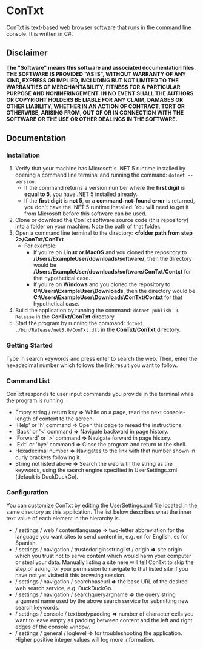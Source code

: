 # ConTxt
ConTxt is text-based web browser software that runs in the command line console. It is written in C#.

## Disclaimer
__The "Software" means this software and associated documentation files.__
__THE SOFTWARE IS PROVIDED "AS IS", WITHOUT WARRANTY OF ANY KIND, EXPRESS OR IMPLIED, INCLUDING BUT NOT LIMITED TO THE WARRANTIES OF MERCHANTABILITY, FITNESS FOR A PARTICULAR PURPOSE AND NONINFRINGEMENT. IN NO EVENT SHALL THE AUTHORS OR COPYRIGHT HOLDERS BE LIABLE FOR ANY CLAIM, DAMAGES OR OTHER LIABILITY, WHETHER IN AN ACTION OF CONTRACT, TORT OR OTHERWISE, ARISING FROM, OUT OF OR IN CONNECTION WITH THE SOFTWARE OR THE USE OR OTHER DEALINGS IN THE SOFTWARE.__

## Documentation
  ### Installation
  1. Verify that your machine has Microsoft's .NET 5 runtime installed by opening a command line terminal and running the command: ```dotnet --version```. 
      - If the command returns a version number where the __first digit__ is __equal to 5__, you have .NET 5 installed already. 
      - If the __first digit__ is __not 5__, or a __command-not-found error__ is returned, you don't have the .NET 5 runtime installed. You will need to get it from Microsoft before this software can be used.
  1. Clone or download the ConTxt software source code (this repository) into a folder on your machine. Note the path of that folder. 
  1. Open a command line terminal to the directory: __&lt;folder path from step 2&gt;/ConTxt/ConTxt__
      - For example:
         - If you're on __Linux or MacOS__ and you cloned the repository to __/Users/ExampleUser/downloads/software/__, then the directory would be __/Users/ExampleUser/downloads/software/ConTxt/Contxt__ for that hypothetical case.
         - If you're on __Windows__ and you cloned the repository to __C:\Users\ExampleUser\Downloads__, then the directory would be __C:\Users\ExampleUser\Downloads\ConTxt\Contxt__ for that hypothetical case.
  1. Build the application by running the command: ```dotnet publish -C Release``` in the __ConTxt/ConTxt__ directory.
  1. Start the program by running the command: ```dotnet ./bin/Release/net5.0/ConTxt.dll``` in the __ConTxt/ConTxt__ directory.

  ### Getting Started
  Type in search keywords and press enter to search the web. Then, enter the hexadecimal number which follows the link result you want to follow. 

  ### Command List
  ConTxt responds to user input commands you provide in the terminal while the program is running.
  - Empty string / return key __=>__ While on a page, read the next console-length of content to the screen.
  - 'Help' or 'h' command __=>__ Open this page to reread the instructions.
  - 'Back' or '<' command __=>__ Navigate backward in page history. 
  - 'Forward' or '>' command __=>__ Navigate forward in page history. 
  - 'Exit' or 'bye' command __=>__ Close the program and return to the shell. 
  -  Hexadecimal number __=>__ Navigates to the link with that number shown in curly brackets following it.
  -  String not listed above __=>__ Search the web with the string as the keywords, using the search engine specified in UserSettings.xml (default is DuckDuckGo). 


  ### Configuration 

  You can customize ConTxt by editing the UserSettings.xml file located in the same directory as this application. The list 
  below describes what the inner text value of each element in the hierarchy is.                                                

  - / settings / web / contentlanguage __=>__ two-letter abbreviation for the language you want sites to send content in, e.g. 
  en for English, es for Spanish. 
  - / settings / navigation / trustedoriginsstringlist / origin __=>__ site origin which you trust not to serve content which 
  would harm your computer or steal your data. Manually listing a site here will tell ConTxt to skip the step of asking for 
  your permission to navigate to that listed site if you have not yet visited it this browsing session. 
  - / settings / navigation / searchbaseurl __=>__ the base URL of the desired web search service, e.g. DuckDuckGo. 
  - / settings / navigation / searchqueryargname __=>__ the query string argument name used by the above search service for 
  submitting new search keywords. 
  - / settings / console / textbodypadding __=>__ number of character cells you want to leave empty as padding between content 
  and the left and right edges of the console window. 
  - / settings / general / loglevel __=>__ for troubleshooting the application. Higher positive integer values will log more 
  information. 
